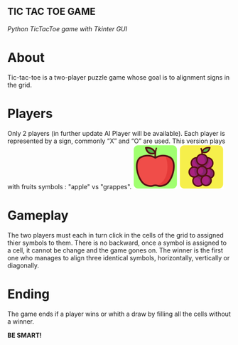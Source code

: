 ## TIC TAC TOE GAME

*Python TicTacToe game with Tkinter GUI*

# About

Tic-tac-toe is a two-player puzzle game whose goal is to alignment signs in the grid.

# Players

Only 2 players (in further update AI Player will be available).
Each player is represented by a sign, commonly “X” and “O” are used.
This version plays with fruits symbols : "apple" vs "grappes".
![apple](img/apple.png)
![grappes](img/grappes.png)

# Gameplay

The two players must each in turn click in the cells of the grid to assigned thier symbols to them.
There is no backward, once a symbol is assigned to a cell, it cannot be change and the game gones on.
The winner is the first one who manages to align three identical symbols, horizontally, vertically or diagonally.


# Ending

The game ends if a player wins or whith a draw by filling all the cells without a winner.


**BE SMART!**
